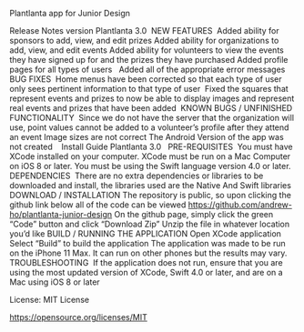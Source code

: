 Plantlanta app for Junior Design

Release‌ ‌Notes‌ ‌version‌ ‌Plantlanta‌ ‌3.0‌ ‌
NEW‌ ‌FEATURES‌ ‌
Added‌ ‌ability‌ ‌for‌ ‌sponsors‌ ‌to‌ ‌add, view‌, and edit prizes
Added ability for organizations to add, view, and edit events
Added‌ ‌ability‌ ‌for‌ ‌volunteers‌ ‌to‌ ‌view‌ ‌the‌ ‌events‌ ‌they‌ ‌have‌ ‌signed‌ ‌up‌ ‌for‌ ‌and‌ ‌the‌ ‌prizes‌ ‌they‌ ‌have‌ ‌purchased
Added‌ ‌profile‌ ‌pages‌ ‌for‌ ‌all‌ ‌types‌ ‌of‌ ‌users‌ ‌ ‌
Added all of the appropriate error messages
BUG‌ ‌FIXES‌ ‌
Home‌ ‌menus‌ ‌have‌ ‌been‌ ‌corrected‌ ‌so‌ ‌that‌ ‌each‌ ‌type‌ ‌of‌ ‌user‌ ‌only‌ ‌sees‌ ‌pertinent‌ ‌information‌ ‌to‌ ‌that‌ ‌type‌ ‌of‌ ‌user‌ ‌
Fixed‌ ‌the‌ ‌squares‌ ‌that‌ ‌represent‌ ‌events‌ ‌and‌ ‌prizes‌ ‌to‌ ‌now‌ ‌be‌ ‌able‌ ‌to‌ ‌display‌ ‌images‌ and represent real events and prizes that have been added ‌
KNOWN‌ ‌BUGS‌ ‌/‌ ‌UNFINISHED‌ ‌FUNCTIONALITY‌ ‌
Since we do not have the server that the organization will use, point values cannot be added to a volunteer’s profile after they attend an event
Image sizes are not correct
The‌ ‌Android‌ ‌Version‌ ‌of‌ ‌the‌ ‌app‌ ‌was‌ ‌not‌ ‌created‌ ‌
 ‌ ‌
Install‌ ‌Guide‌‌ ‌Plantlanta‌ ‌3.0‌ ‌ ‌
PRE-REQUISITES‌ ‌
You‌ ‌must‌ ‌have‌ ‌XCode‌ ‌installed‌ ‌on‌ ‌your‌ ‌computer.‌  ‌XCode‌ ‌must‌ ‌be‌ ‌run‌ ‌on‌ ‌a‌ ‌Mac‌ ‌Computer on iOS 8 or later.‌  ‌You‌ ‌must‌ ‌be‌ ‌using‌ ‌the‌ ‌Swift‌ ‌language‌ ‌version‌ ‌4.0‌ ‌or‌ ‌later.‌ ‌
DEPENDENCIES‌ ‌
There are no extra dependencies or libraries to be downloaded and install, the libraries used are the ‌Native‌ ‌And‌ ‌Swift‌ ‌libraries‌ ‌
DOWNLOAD‌ ‌/ INSTALLATION
The repository is public, so upon clicking the github link below all of the code can be viewed
https://github.com/andrew-ho/plantlanta-junior-design‌ ‌
On the github page, simply click the green “Code” button and click “Download Zip”
Unzip the file in whatever location you’d like
BUILD‌ ‌/ RUNNING THE APPLICATION
Open XCode application
Select “Build” to build the application
The application was made to be run on the iPhone 11 Max.  It can run on other phones but the results may vary.
TROUBLESHOOTING‌ ‌
‌If the application does not run, ensure that you are using the most updated version of XCode, Swift 4.0 or later, and are on a Mac using iOS 8 or later
 ‌
 ‌
 ‌
 ‌
 ‌





License: MIT License

https://opensource.org/licenses/MIT
